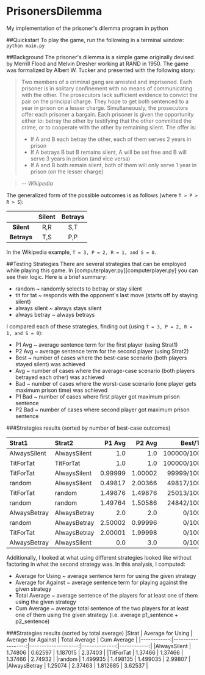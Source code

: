 # PrisonersDilemma
My implementation of the prisoner's dilemma program in python

##Quickstart
To play the game, run the following in a terminal window: <code>python main.py</code>

##Background
The prisoner's dilemma is a simple game originally devised by Merrill Flood and Melvin Dresher working at RAND in 1950.  The game was formalized by Albert W. Tucker and presented with the following story:
>Two members of a criminal gang are arrested and imprisoned. Each prisoner is in solitary confinement with no means of communicating with the other. The prosecutors lack sufficient evidence to convict the pair on the principal charge. They hope to get both sentenced to a year in prison on a lesser charge. Simultaneously, the prosecutors offer each prisoner a bargain. Each prisoner is given the opportunity either to: betray the other by testifying that the other committed the crime, or to cooperate with the other by remaining silent. The offer is:
>* If A and B each betray the other, each of them serves 2 years in prison
>* If A betrays B but B remains silent, A will be set free and B will serve 3 years in prison (and vice versa)
>* If A and B both remain silent, both of them will only serve 1 year in prison (on the lesser charge)

> -- <cite>Wikipedia</cite>

The generalized form of the possible outcomes is as follows (where `T > P > R > S`):

|           | Silent  | Betrays |
|:---------:|:-------:|:-------:|
|**Silent** |  R,R    |   S,T   |
|**Betrays**|  T,S    |   P,P   |

In the Wikipedia example, `T = 3, P = 2, R = 1, and S = 0`.

##Testing Strategies
There are several strategies that can be employed while playing this game.  In [computerplayer.py][computerplayer.py] you can see their logic.  Here is a brief summary:
* random ~ randomly selects to betray or stay silent
* tit for tat ~ responds with the opponent's last move (starts off by staying silent)
* always silent ~ always stays silent
* always betray ~ always betrays

I compared each of these strategies, finding out (using `T = 3, P = 2, R = 1, and S = 0`):
* P1 Avg ~ average sentence term for the first player (using Strat1)
* P2 Avg ~ average sentence term for the second player (using Strat2)
* Best ~ number of cases where the best-case scenario (both players stayed silent) was achieved
* Avg ~ number of cases where the average-case scenario (both players betrayed each other) was achieved
* Bad ~ number of cases where the worst-case scenario (one player gets maximum prison time) was achieved
* P1 Bad ~ number of cases where first player got maximum prison sentence
* P2 Bad ~ number of cases where second player got maximum prison sentence

###Strategies results (sorted by number of best-case outcomes) 

|Strat1       | Strat2       | P1 Avg  | P2 Avg  | Best/Trials   | Avg/Trials    | Bad/Trials    | P1 Bad/Trials | P2 Bad/Trials |
|:------------|:-------------|--------:|--------:|--------------:|--------------:|--------------:|--------------:|--------------:|
|AlwaysSilent | AlwaysSilent | 1.0     | 1.0     | 100000/100000 | 0/100000      | 0/100000      | 0/100000      | 0/100000      |
|TitForTat    | TitForTat    | 1.0     | 1.0     | 100000/100000 | 0/100000      | 0/100000      | 0/100000      | 0/100000      |
|TitForTat    | AlwaysSilent | 0.99999 | 1.00002 | 99999/100000  | 0/100000      | 1/100000      | 0/100000      | 1/100000      |
|random       | AlwaysSilent | 0.49817 | 2.00366 | 49817/100000  | 0/100000      | 50183/100000  | 0/100000      | 50183/100000  |
|TitForTat    | random       | 1.49876 | 1.49876 | 25013/100000  | 24765/100000  | 50222/100000  | 25111/100000  | 25111/100000  |
|random       | random       | 1.49764 | 1.50586 | 24842/100000  | 25192/100000  | 49966/100000  | 24846/100000  | 25120/100000  |
|AlwaysBetray | AlwaysBetray | 2.0     | 2.0     | 0/100000      | 100000/100000 | 0/100000      | 0/100000      | 0/100000      |
|random       | AlwaysBetray | 2.50002 | 0.99996 | 0/100000      | 49998/100000  | 50002/100000  | 50002/100000  | 0/100000      |
|TitForTat    | AlwaysBetray | 2.00001 | 1.99998 | 0/100000      | 99999/100000  | 1/100000      | 1/100000      | 0/100000      |
|AlwaysBetray | AlwaysSilent | 0.0     | 3.0     | 0/100000      | 0/100000      | 100000/100000 | 0/100000      | 100000/100000 |

Additionally, I looked at what using different strategies looked like without factoring in what the second strategy was.  In this analysis, I computed:
* Average for Using ~ average sentence term for using the given strategy
* Average for Against ~ average sentence term for playing against the given strategy
* Total Average ~ average sentence of the players for at least one of them using the given strategy
* Cum Average ~ average total sentence of the two players for at least one of them using the given strategy (i.e. average p1_sentence + p2_sentence)

###Strategies results (sorted by total average)
|Strat        | Average for Using | Average for Against | Total Average | Cum Average |
|------------:|------------------:|--------------------:|--------------:|------------:|
|AlwaysSilent | 1.74806           | 0.62597             | 1.187015      | 2.37403     |
|TitForTat    | 1.37466           | 1.37466             | 1.37466       | 2.74932     |
|random       | 1.499935          | 1.498135            | 1.499035      | 2.99807     |
|AlwaysBetray | 1.25074           | 2.37463             | 1.812685      | 3.62537     |
